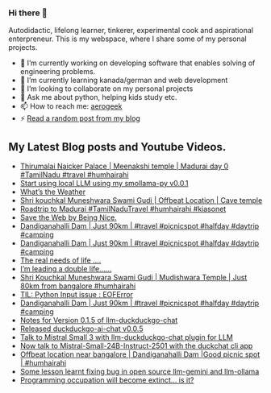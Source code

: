 ### Hi there 👋

<!--
**sukhbinder/sukhbinder** is a ✨ _special_ ✨ repository because its `README.md` (this file) appears on your GitHub profile.
-->

Autodidactic, lifelong learner, tinkerer, experimental cook and aspirational enterpreneur. This is my webspace, where I share some of my personal projects. 

- 🔭 I’m currently working on developing software that enables solving of engineering problems.
- 🌱 I’m currently learning kanada/german and web development
- 👯 I’m looking to collaborate on my personal projects
- 💬 Ask me about python, helping kids study etc.
- 📫 How to reach me: [aerogeek](http://www.twitter.com/aerogeek)
- ⚡ [Read a random post from my blog](https://sukhbinder.wordpress.com/?random)

## My Latest Blog posts and Youtube Videos.
<!-- BLOG-POST-LIST:START -->
- [Thirumalai Naicker Palace | Meenakshi temple | Madurai day 0 #TamilNadu #travel  #humhairahi](https://www.youtube.com/watch?v=l4oGPm1qqkI)
- [Start using local LLM using my smollama-py v0.0.1](https://sukhbinder.wordpress.com/2025/04/05/start-using-local-llm-using-my-smollama-py-v0-0-1/)
- [What’s the Weather](https://sukhbinder.wordpress.com/2025/04/03/whats-the-weather/)
- [Shri kouchkal Muneshwara Swami Gudi | Offbeat Location | Cave temple](https://www.youtube.com/watch?v=oSfbHMXDcz8)
- [Roadtrip to Madurai #TamilNaduTravel #humhairahi #kiasonet](https://www.youtube.com/watch?v=5j7dxAfbhUs)
- [Save the Web by Being Nice.](https://sukhbinder.wordpress.com/2025/03/31/save-the-web-by-being-nice/)
- [Dandiganahalli Dam | Just 90km |  #travel #picnicspot #halfday #daytrip #camping](https://www.youtube.com/watch?v=ydnNWBLBjvA)
- [Dandiganahalli Dam | Just 90km |  #travel #picnicspot #halfday #daytrip #camping](https://www.youtube.com/watch?v=pdr8N_r9XEA)
- [The real needs of life ….](https://sukhbinder.wordpress.com/2025/03/28/the-real-needs-of-life/)
- [I’m leading a double life……](https://sukhbinder.wordpress.com/2025/03/26/im-leading-a-double-life/)
- [Shri Kouchkal Muneshwara Swami Gudi | Mudishwara Temple | Just 80km from bangalore #humhairahi](https://www.youtube.com/watch?v=gyC7gMUpYzs)
- [TIL: Python Input issue : EOFError](https://sukhbinder.wordpress.com/2025/03/23/til-python-input-issue-eoferror/)
- [Dandiganahalli Dam | Just 90km |  #travel #picnicspot #halfday #daytrip #camping](https://www.youtube.com/watch?v=n6aDg4t5NAY)
- [Notes for Version 0.1.5 of llm-duckduckgo-chat](https://sukhbinder.wordpress.com/2025/03/22/notes-for-version-0-1-5-of-llm-duckduckgo-chat/)
- [Released duckduckgo-ai-chat v0.0.5](https://sukhbinder.wordpress.com/2025/03/21/released-duckduckgo-ai-chat-v0-0-5/)
- [Talk to Mistral Small 3 with llm-duckduckgo-chat plugin for LLM](https://sukhbinder.wordpress.com/2025/03/19/talk-to-mistral-small-3-with-llm-duckduckgo-chat-plugin-for-llm/)
- [Now talk to Mistral-Small-24B-Instruct-2501 with the duckchat cli app](https://sukhbinder.wordpress.com/2025/03/19/now-talk-to-mistral-small-24b-instruct-2501-with-the-duckchat-cli-app/)
- [Offbeat location near bangalore | Dandiganahalli Dam |Good picnic spot | #humhairahi](https://www.youtube.com/watch?v=fBPvK4wIuxs)
- [Some lesson learnt fixing bug in open source llm-gemini and llm-ollama](https://sukhbinder.wordpress.com/2025/03/16/some-lesson-learnt-fixing-bug-in-open-source-llm-gemini-and-llm-ollama/)
- [Programming occupation will become extinct… is it?](https://sukhbinder.wordpress.com/2025/03/16/programming-occupation-will-become-extinct-is-it/)
<!-- BLOG-POST-LIST:END -->
